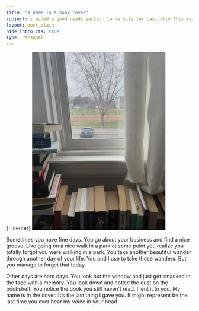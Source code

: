 ```yaml
---
title: "a name in a book cover"
subject: i added a good reads section to my site for basically this reason
layout: post_plain
hide_intro_cta: true
type: Personal
---
```


{: .center}
![Photo of a dusty bookshelf](/images/names-in-book-covers.jpeg)

Sometimes you have fine days. You go about your business and find a nice groove. Like going on a nice walk in a park at some point you realize you totally forgot you were walking in a park. You take another beautiful wander through another day of your life. You and I use to take those wanders. But you manage to forget that today

Other days are hard days. You look out the window and just get smacked in the face with a memory. You look down and notice the dust on the bookshelf. You notice the book you still haven’t read. I lent it to you. My name is in the cover. It’s the last thing I gave you. It might represent be the last time you ever hear my voice in your head
